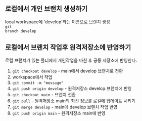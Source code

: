 ## 로컬에서 개인 브랜치 생성하기
local workspace에 'develop'라는 이름으로 브랜치 생성 <br>
<code>git branch develop</code> 

## 로컬에서 브랜치 작업후 원격저장소에 반영하기
로컬 브랜치가 있는 폴더에서 개인작업을 마친 후 공동 저장소에 반영한다.

1. <code>git checkout develop</code>  - main에서 develop 브랜치로 전환
2. workspace에서 작업
3. <code>git commit -m "message"</code>
4. <code>git push origin develop</code>  - 원격저장소 develop 브랜치에 반영
5. <code>git checkout main</code>  - 브랜치 전환
6. <code>git pull</code>  - 원격저장소 main의 최신 정보를 로컬에 업데이트 시키기
7. <code>git merge develop</code>  - main에 develop 브랜치 작업 반영
8. <code>git push origin main</code>  - 원격저장소 main에 반영
